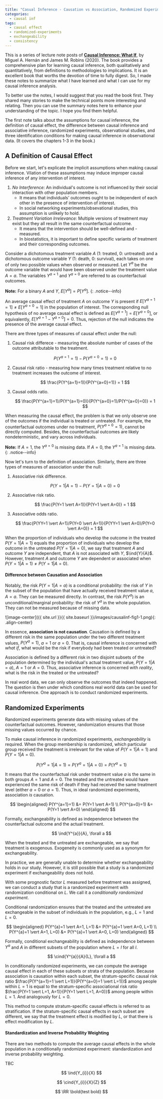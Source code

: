 ```yaml
---
title: "Casual Inference - Causation vs Association, Randomized Experiments, and Observational Studies"
categories:
  - causal inf
tags:
  - causal effect
  - randomized-experiments
  - exchangeability
  - consistency
---
```


This is a series of lecture note posts of [**Causal Inference: What If**](https://www.hsph.harvard.edu/miguel-hernan/causal-inference-book/), by Miguel A. Hernán and James M. Robins (2020). The book provides a comprehensive plan for learning causal inference, both qualitatively and quantitatively, from definitions to methodologies to implications. It is an excellent book that worths the devotion of time to fully digest. So, I made these notes to summarize what I have learned and what I can use for my causal inference analysis.

To better use the notes, I would suggest that you read the book first. They shared many stories to make the technical points more interesting and relating. Then you can use the summary notes here to enhance your understanding of the topic. I hope you find them helpful.

The first note talks about the assumptions for causal inference, the definition of causal effect, the difference between causal inference and associative inference, randomized experiments, observational studies, and three identification conditions for making causal inference in observational data. (It covers the chapters 1-3 in the book.)

<!-- $$
\newcommand{ind}[2]{ #1 \perp\!\!\!\perp #2}
\newcommand{cind}[3]{ #1 \perp\!\!\!\perp #2 \, | \, #3}
$$ -->

## A Definition of Causal Effect

Before we start, let's explicate the implicit assumptions when making causal inference. Vilation of these assumptions may induce improper causal inference of any intervention of interest.

1. *No Interference:* An individual's outcome is not influenced by their social interaction with other population members.
    - It means that individuals' outcomes ought to be independent of each other in the presence of intervention of interest.
    - In social networking experiments/obsevational studies, this assumption is unlikely to hold.
2. *Treatment Variation Irrelevance:* Multiple versions of treatment may exist but they all result in the same counterfactual outcome.
    - It means that the intervention should be well-defined and -measured.
    - In biostatistics, it is important to define specific variants of treatment and their corresponding outcomes.

Consider a dichotomous treatment variable $A$ (1: treated, 0: untreated) and a dichotomous outcome variable $Y$ (1: death, 0: survival), each takes on one of only two possible values when observed or measured. Let $Y^{a}$ be the outcome variable that would have been observed under the treatment value $A=a$. The variables $Y^{a=1}$ and $Y^{a=0}$ are referred to as counterfactual outcomes.

**Note:** For a binary $A$ and $Y$, $E[Y^{a}] = P[Y^{a}]$.
{: .notice--info}

An average causal effect of treatment $A$ on outcome $Y$ is present if $E[Y^{a=1}=1]\neq E[Y^{a=0}=1]$ in the population of interest. The corresponding null hypothesis of no average causal effect is defined as $E[Y^{a=1}]=E[Y^{a=0}]$, or equivalently, $E[Y^{a=1}-Y^{a=0}]=0$. Thus, rejection of the null indicates the presence of the average causal effect.

There are three types of measures of causal effect under the null:

1. Causal risk differece - measuring the absolute number of cases of the outcome attributable to the treatment.

    $$
    P(Y^{a=1}=1) - P(Y^{a=0}=1) = 0
    $$

2. Causal risk ratio - measuring how many times treatment relative to no treatment increases the outcome of interest.

    $$
    \frac{P(Y^{a=1}=1)}{P(Y^{a=0}=1)} = 1
    $$

3. Causal odds ratio.

    $$
    \frac{P(Y^{a=1}=1)/P(Y^{a=1}=0)}{P(Y^{a=0}=1)/P(Y^{a=0}=0)} = 1
    $$

When measuring the causal effect, the problem is that we only observe one of the outcomes if the individual is treated or untreated. For example, the counterfactual outcomes under no treatment, $P(Y^{a=0}=1)$, cannot be directly computed. Besides, the counterfactual outcomes are likely nondeterministic, and vary across individuals.

**Note:** If $A=1$, the $Y^{a=0}$ is missing data. If $A=0$, the $Y^{a=1}$ is missing data.
{: .notice--info}

Now let's turn to the definition of association. Similarly, there are three types of measures of association under the null:

1. Associative risk difference.

    $$
    P(Y=1 \vert A=1) - P(Y=1 \vert A=0) = 0
    $$

2. Associative risk ratio.

    $$
    \frac{P(Y=1 \vert A=1)}{P(Y=1 \vert A=0)} = 1
    $$

3. Associative odds ratio.

    $$
    \frac{P(YY=1 \vert A=1)/P(Y=0 \vert A=1)}{P(YY=1 \vert A=0)/P(Y=0 \vert A=0)} = 1
    $$

When the proportion of individuals who develop the outcome in the treated $P(Y=1 \vert A=1)$ equals the proportion of individuals who develop the outcome in the untreated $P(Y=1 \vert A=0)$, we say that treatment $A$ and outcome $Y$ are independent, that $A$ is not associated with $Y$, $\ind{Y}{A}$. However, treatment $A$ and outcome $Y$ are dependent or associated when $P(Y=1 \vert A=1) \neq P(Y=1 \vert A=0)$.

#### Difference between Causation and Association

Notably, the risk $P(Y=1 \vert A=a)$ is a conditional probability: the risk of $Y$ in the subset of the population that have actually received treatment value $a$, $A=a$. They can be measured directly. In contrast, the risk $P(Y^{a})$ is an unconditional/marginal probability: the risk of $Y^{a}$ in the whole population. They can not be measured because of missing data.

![image-center]({{ site.url }}{{ site.baseurl }}/images/causalinf-fig1-1.png){: .align-center}

In essence, **association is not causation**. Causation is defined by a different risk in the same population under the two different treatment values, $P(Y^{a}=1)$, $a=1$ or $a=0$. That is, causal inference is concerned with *what if*, what would be the risk if everybody had been treated or untreated?

Association is defined by a different risk in two disjoint subsets of the population determined by the individual's actual treatment value, $P(Y=1 \vert A=a)$, $A=1$ or $A=0$. Thus, associative inference is concerned with *reality*, what is the risk in the treated or the untreated?

In real word data, we can only observe the outcomes that indeed happened. The question is then under which conditions real world data can be used for causal inference. One approach is to conduct randomized experiments.

## Randomized Experiments

Randomized experiments generate data with missing values of the counterfactual outcomes. However, randomization ensures that those missing values occurred by chance. 

To make causal inference in randomized experiments, *exchangeability* is required. When the group membership is randomized, which particular group received the treatment is irrelevant for the value of $P(Y=1 \vert A=1)$ and $P(Y=1 \vert A=0)$.

$$ P(Y^{a}=1 \vert A=1) = P(Y^{a}=1 \vert A=0) = P(Y^{a}=1) $$

It means that the counterfactual risk under treatment value $a$ is the same in both groups $A=1$ and $A=0$. The treated and the untreated would have experienced the same risk of death if they had received the same treatment level (either $a=0$ or $a=1$). Thus, in ideal randomized experiments, association *is* causation.

$$
\begin{aligned}
P(Y^{a=1}=1) &= P(Y=1 \vert A=1) \\
P(Y^{a=0}=1) &= P(Y=1 \vert A=0)
\end{aligned}
$$

Formally, exchangeability is defined as independence between the counterfactual outcome and the actual treatment.

$$ \ind{Y^{a}}{A}, \forall a $$

When the treated and the untreated are exchangeable, we say that treatment is exogenous. Exogeneity is commonly used as a synonym for exchangeability. 

In practice, we are generally unable to determine whether exchangeability holds in our study. However, it is still possible that a study is a randomized experiment if exchangeability does not hold.

With some prognostic factor $L$ measured before treatment was assigned, we can conduct a study that is a randomized experiment with randomization conditional on $L$. We call it a *conditionally randomized experiment*.

Conditional randomization ensures that the treated and the untreated are exchangeable in the subset of individuals in the population, e.g., $L=1$ and $L=0$.

$$
\begin{aligned}
P(Y^{a}=1 \vert A=1, L=1) &= P(Y^{a}=1 \vert A=0, L=1)  \\
P(Y^{a}=1 \vert A=1, L=0) &= P(Y^{a}=1 \vert A=0, L=0)
\end{aligned}
$$

Formally, conditional exchangeability is defined as independence between $Y^{a}$ and $A$ in different subsets of the population where $L=l$ for all $l$.

$$ \cind{Y^{a}}{A}{L}, \forall a $$

In conditionally randomized experiments, we can compute the average causal effect in each of these subsets or strata of the population. Because association is causation within each subset, the stratum-specific causal risk ratio $\frac{P(Y^{a=1}=1 \vert L=1)}{P(Y^{a=0}=1 \vert L=1)}$ among people within $L=1$ is equal to the stratum-specific associational risk ratio $\frac{P(Y=1 \vert L=1, A=1)}{P(Y=1 \vert L=1, A=0)}$ among people within $L=1$. And analogously for $L=0$.

This method to compute stratum-specific causal effects is referred to as stratification. If the stratum-specific causal effects in each subset are different, we say that the treatment effect is modified by $L$, or that there is effect modification by $L$.

#### Standardization and Inverse Probability Weighting

There are two methods to compute the average causal effects in the whole population in a conditionally randomized experiment: standardization and inverse probability weighting.

TBC

$$ \ind{Y_{i}}{X} $$

$$ \cind{Y_{i}}{X}{Z} $$

$$ \RR \bold{test bold} $$ 